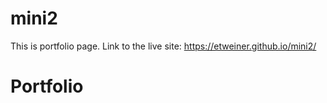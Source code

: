 # mini2
This is portfolio page.
Link to the live site: https://etweiner.github.io/mini2/ 


# Portfolio
